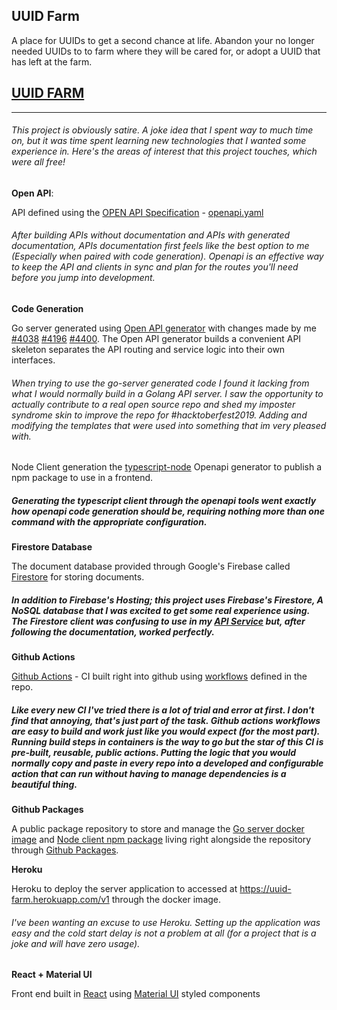 ## UUID Farm

A place for UUIDs to get a second chance at life. Abandon your no longer needed UUIDs to to farm where they will be cared for, or adopt a UUID that has left at the farm.

## [UUID FARM](https://uuid-farm.firebaseapp.com/)

---

###### This project is obviously satire. A joke idea that I spent way to much time on, but it was time spent learning new technologies that I wanted some experience in. Here's the areas of interest that this project touches, which were all free!

**Open API**:

API defined using the [OPEN API Specification](https://github.com/OAI/OpenAPI-Specification) - [openapi.yaml](api/openapi.yaml)

###### After building APIs without documentation and APIs with generated documentation, APIs documentation first feels like the best option to me (Especially when paired with code generation). Openapi is an effective way to keep the API and clients in sync and plan for the routes you'll need before you jump into development.

**Code Generation**

Go server generated using [Open API generator](https://github.com/OpenAPITools/openapi-generator) with changes made by me [#4038](https://github.com/OpenAPITools/openapi-generator/pull/4038) [#4196](https://github.com/OpenAPITools/openapi-generator/pull/4196) [#4400](https://github.com/OpenAPITools/openapi-generator/pull/4400). The Open API generator builds a convenient API skeleton separates the API routing and service logic into their own interfaces.

###### When trying to use the go-server generated code I found it lacking from what I would normally build in a Golang API server. I saw the opportunity to actually contribute to a real open source repo and shed my imposter syndrome skin to improve the repo for #hacktoberfest2019. Adding and modifying the templates that were used into something that im very pleased with.

Node Client generation the [typescript-node](https://github.com/OpenAPITools/openapi-generator/blob/master/docs/generators/typescript-node.md) Openapi generator to publish a npm package to use in a frontend.

##### Generating the typescript client through the openapi tools went exactly how openapi code generation should be, requiring nothing more than one command with the appropriate configuration.

**Firestore Database**

The document database provided through Google's Firebase called [Firestore](https://firebase.google.com/docs/firestore) for storing documents.

##### In addition to Firebase's Hosting; this project uses Firebase's Firestore, A NoSQL database that I was excited to get some real experience using. The Firestore client was confusing to use in my [API Service](pkg/uuids/api_default_service.go) but, after following the documentation, worked perfectly.

**Github Actions**

[Github Actions](https://help.github.com/en/actions/automating-your-workflow-with-github-actions) - CI built right into github using [workflows](.github/workflows/release.yml) defined in the repo.

##### Like every new CI I've tried there is a lot of trial and error at first. I don't find that annoying, that's just part of the task. Github actions workflows are easy to build and work just like you would expect (for the most part). Running build steps in containers is the way to go but the star of this CI is pre-built, reusable, public actions. Putting the logic that you would normally copy and paste in every repo into a developed and configurable action that can run without having to manage dependencies is a beautiful thing.

**Github Packages**

A public package repository to store and manage the [Go server docker image](https://github.com/Jesse0Michael/uuid-farm/packages/43229) and [Node client npm package](https://github.com/Jesse0Michael/uuid-farm/packages/48889) living right alongside the repository through [Github Packages](https://help.github.com/en/github/managing-packages-with-github-package-registry/about-github-package-registry).

**Heroku**

Heroku to deploy the server application to accessed at https://uuid-farm.herokuapp.com/v1 through the docker image.

###### I've been wanting an excuse to use Heroku. Setting up the application was easy and the cold start delay is not a problem at all (for a project that is a joke and will have zero usage).

**React + Material UI**

Front end built in [React](https://reactjs.org/docs/create-a-new-react-app.html) using [Material UI](https://material-ui.com/getting-started/installation/) styled components
